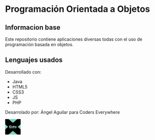 # Programación Orientada a Objetos

## Informacion base
Este repositorio contiene aplicaciones diversas todas con el uso de programación basada en objetos.
	
## Lenguajes usados
Desarrollado con:
* Java
* HTML5
* CSS3
* JS
* PHP

Desarrolado por: Ángel Aguilar para Coders Everywhere

<img src="logo.png" alt="CE" style="height: 50px; width: 50px; margin: 0 auto;">